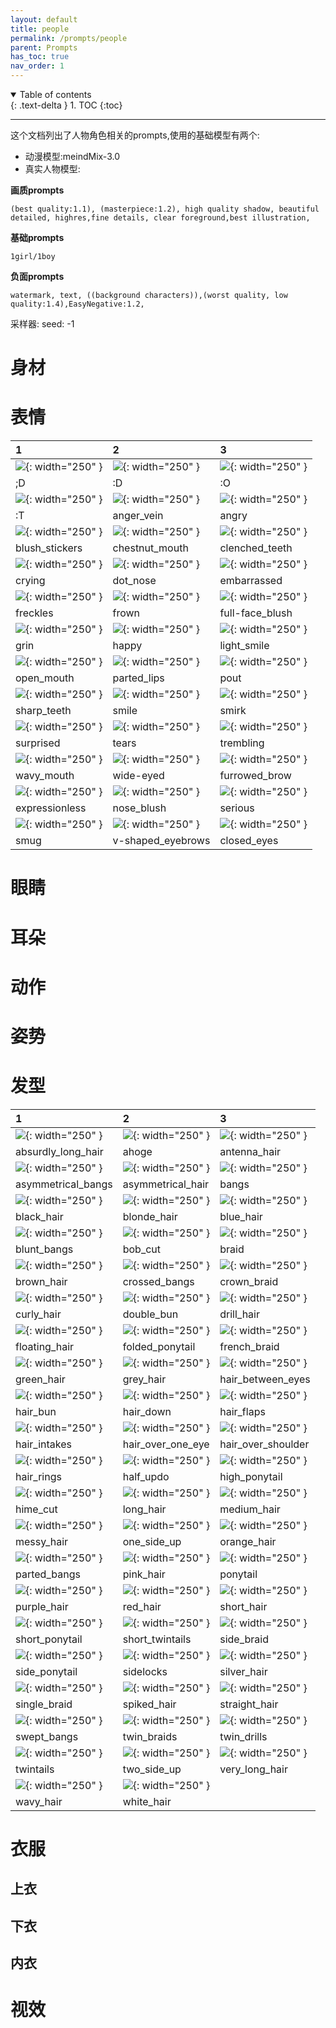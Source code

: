 ```yaml
---
layout: default
title: people
permalink: /prompts/people
parent: Prompts
has_toc: true
nav_order: 1
---
```

<details open markdown="block">
  <summary>
    Table of contents
  </summary>
  {: .text-delta }
1. TOC
{:toc}
</details>

----
这个文档列出了人物角色相关的prompts,使用的基础模型有两个:
- 动漫模型:meindMix-3.0
- 真实人物模型:



**画质prompts**
```
(best quality:1.1), (masterpiece:1.2), high quality shadow, beautiful detailed, highres,fine details, clear foreground,best illustration,
```
**基础prompts**
```
1girl/1boy
```
**负面prompts**
```
watermark, text, ((background characters)),(worst quality, low quality:1.4),EasyNegative:1.2,
```

采样器:
seed: -1 




# 身材


# 表情


| 1  | 2  |3 |
|:-------------|:------------------|:------|
|![]({{site.url}}/assets/images/prompts-1-D.png){: width="250" }| ![]({{site.url}}/assets/images/prompts-2-D.png){: width="250" } | ![]({{site.url}}/assets/images/prompts-O.png){: width="250" } |
|;D|:D|:O|
|![]({{site.url}}/assets/images/prompts-T.png){: width="250" }| ![]({{site.url}}/assets/images/prompts-anger_vein.png){: width="250" } | ![]({{site.url}}/assets/images/prompts-angry.png){: width="250" } |
|:T|anger_vein|angry|
|![]({{site.url}}/assets/images/prompts-blush_stickers.png){: width="250" }| ![]({{site.url}}/assets/images/prompts-chestnut_mouth.png){: width="250" } | ![]({{site.url}}/assets/images/prompts-clenched_teeth.png){: width="250" } |
|blush_stickers|chestnut_mouth|clenched_teeth|
|![]({{site.url}}/assets/images/prompts-crying.png){: width="250" }| ![]({{site.url}}/assets/images/prompts-dot_nose.png){: width="250" } | ![]({{site.url}}/assets/images/prompts-embarrassed.png){: width="250" } |
|crying|dot_nose|embarrassed|
|![]({{site.url}}/assets/images/prompts-freckles.png){: width="250" }| ![]({{site.url}}/assets/images/prompts-frown.png){: width="250" } | ![]({{site.url}}/assets/images/prompts-full-face_blush.png){: width="250" } |
|freckles|frown|full-face_blush|
|![]({{site.url}}/assets/images/prompts-grin.png){: width="250" }| ![]({{site.url}}/assets/images/prompts-happy.png){: width="250" } | ![]({{site.url}}/assets/images/prompts-light_smile.png){: width="250" } |
|grin|happy|light_smile|
|![]({{site.url}}/assets/images/prompts-open_mouth.png){: width="250" }| ![]({{site.url}}/assets/images/prompts-parted_lips.png){: width="250" } | ![]({{site.url}}/assets/images/prompts-pout.png){: width="250" } |
|open_mouth|parted_lips|pout|
|![]({{site.url}}/assets/images/prompts-sharp_teeth.png){: width="250" }| ![]({{site.url}}/assets/images/prompts-smile.png){: width="250" } | ![]({{site.url}}/assets/images/prompts-smirk.png){: width="250" } |
|sharp_teeth|smile|smirk|
|![]({{site.url}}/assets/images/prompts-surprised.png){: width="250" }| ![]({{site.url}}/assets/images/prompts-tears.png){: width="250" } | ![]({{site.url}}/assets/images/prompts-trembling.png){: width="250" } |
|surprised|tears|trembling|
|![]({{site.url}}/assets/images/prompts-wavy_mouth.png){: width="250" }| ![]({{site.url}}/assets/images/prompts-wide-eyed.png){: width="250" } | ![]({{site.url}}/assets/images/prompts-furrowed_brow.png){: width="250" } |
|wavy_mouth|wide-eyed|furrowed_brow|
|![]({{site.url}}/assets/images/prompts-expressionless.png){: width="250" }| ![]({{site.url}}/assets/images/prompts-nose_blush.png){: width="250" } | ![]({{site.url}}/assets/images/prompts-serious.png){: width="250" } |
|expressionless|nose_blush|serious|
|![]({{site.url}}/assets/images/prompts-smug.png){: width="250" }| ![]({{site.url}}/assets/images/prompts-v-shaped_eyebrows.png){: width="250" } |![]({{site.url}}/assets/images/prompts-closed_eyes.png){: width="250" }  |
|smug|v-shaped_eyebrows|closed_eyes|

# 眼睛




# 耳朵







# 动作


# 姿势




# 发型

| 1  | 2  | 3 |
|:---|:---|:---|
|![]({{site.url}}/assets/images/prompts-absurdly_long_hair.png){: width="250" } | ![]({{site.url}}/assets/images/prompts-ahoge.png){: width="250" }|![]({{site.url}}/assets/images/prompts-antenna_hair.png){: width="250" }|
|absurdly_long_hair | ahoge| antenna_hair |
|![]({{site.url}}/assets/images/prompts-asymmetrical_bangs.png){: width="250" } | ![]({{site.url}}/assets/images/prompts-asymmetrical_hair.png){: width="250" }|![]({{site.url}}/assets/images/prompts-bangs.png){: width="250" }|
|asymmetrical_bangs | asymmetrical_hair| bangs |
|![]({{site.url}}/assets/images/prompts-black_hair.png){: width="250" } | ![]({{site.url}}/assets/images/prompts-blonde_hair.png){: width="250" }|![]({{site.url}}/assets/images/prompts-blue_hair.png){: width="250" }|
|black_hair |  blonde_hair|  blue_hair|
|![]({{site.url}}/assets/images/prompts-blunt_bangs.png){: width="250" } | ![]({{site.url}}/assets/images/prompts-bob_cut.png){: width="250" }|![]({{site.url}}/assets/images/prompts-braid.png){: width="250" }|
|blunt_bangs|  bob_cut | braid|
|![]({{site.url}}/assets/images/prompts-brown_hair.png){: width="250" } | ![]({{site.url}}/assets/images/prompts-crossed_bangs.png){: width="250" }|![]({{site.url}}/assets/images/prompts-crown_braid.png){: width="250" }|
|brown_hair|	crossed_bangs|	crown_braid	|
|![]({{site.url}}/assets/images/prompts-curly_hair.png){: width="250" } | ![]({{site.url}}/assets/images/prompts-double_bun.png){: width="250" }|![]({{site.url}}/assets/images/prompts-drill_hair.png){: width="250" }|
|curly_hair  |double_bun	|drill_hair|
|![]({{site.url}}/assets/images/prompts-floating_hair.png){: width="250" } | ![]({{site.url}}/assets/images/prompts-folded_ponytail.png){: width="250" }|![]({{site.url}}/assets/images/prompts-french_braid.png){: width="250" }|
|floating_hair|	folded_ponytail | french_braid	|
|![]({{site.url}}/assets/images/prompts-green_hair.png){: width="250" } | ![]({{site.url}}/assets/images/prompts-grey_hair.png){: width="250" }|![]({{site.url}}/assets/images/prompts-hair_between_eyes.png){: width="250" }|
|green_hair	|grey_hair	|hair_between_eyes|
|![]({{site.url}}/assets/images/prompts-hair_bun.png){: width="250" } | ![]({{site.url}}/assets/images/prompts-hair_down.png){: width="250" }|![]({{site.url}}/assets/images/prompts-hair_flaps.png){: width="250" }|	
|hair_bun	|hair_down	|hair_flaps	|
|![]({{site.url}}/assets/images/prompts-hair_intakes.png){: width="250" } | ![]({{site.url}}/assets/images/prompts-hair_over_one_eye.png){: width="250" }|![]({{site.url}}/assets/images/prompts-hair_over_shoulder.png){: width="250" }|
|hair_intakes  |hair_over_one_eye|	hair_over_shoulder	|
|![]({{site.url}}/assets/images/prompts-hair_rings.png){: width="250" } | ![]({{site.url}}/assets/images/prompts-half_updo.png){: width="250" }|![]({{site.url}}/assets/images/prompts-high_ponytail.png){: width="250" }|
|hair_rings|	half_updo | high_ponytail|
|![]({{site.url}}/assets/images/prompts-hime_cut.png){: width="250" } | ![]({{site.url}}/assets/images/prompts-long_hair.png){: width="250" }|![]({{site.url}}/assets/images/prompts-medium_hair.png){: width="250" }|
|hime_cut|	long_hair|	medium_hair|
|![]({{site.url}}/assets/images/prompts-messy_hair.png){: width="250" } | ![]({{site.url}}/assets/images/prompts-one_side_up.png){: width="250" }|![]({{site.url}}/assets/images/prompts-orange_hair.png){: width="250" }|			
|messy_hair	|one_side_up|	orange_hair	|
|![]({{site.url}}/assets/images/prompts-parted_bangs.png){: width="250" } | ![]({{site.url}}/assets/images/prompts-pink_hair.png){: width="250" }|![]({{site.url}}/assets/images/prompts-ponytail.png){: width="250" }|		
|parted_bangs|  pink_hair|	ponytail	|
|![]({{site.url}}/assets/images/prompts-purple_hair.png){: width="250" } | ![]({{site.url}}/assets/images/prompts-red_hair.png){: width="250" }|![]({{site.url}}/assets/images/prompts-short_hair.png){: width="250" }|
|purple_hair	|red_hair|  short_hair|
|![]({{site.url}}/assets/images/prompts-short_ponytail.png){: width="250" } | ![]({{site.url}}/assets/images/prompts-short_twintails.png){: width="250" }|![]({{site.url}}/assets/images/prompts-side_braid.png){: width="250" }|		
|short_ponytail	|short_twintails	|side_braid|
|![]({{site.url}}/assets/images/prompts-side_ponytail.png){: width="250" } | ![]({{site.url}}/assets/images/prompts-sidelocks.png){: width="250" }|![]({{site.url}}/assets/images/prompts-silver_hair.png){: width="250" }|		
|side_ponytail|	sidelocks|	silver_hair	|
|![]({{site.url}}/assets/images/prompts-single_braid.png){: width="250" } | ![]({{site.url}}/assets/images/prompts-spiked_hair.png){: width="250" }|![]({{site.url}}/assets/images/prompts-straight_hair.png){: width="250" }|
|single_braid | spiked_hair|	straight_hair	|
|![]({{site.url}}/assets/images/prompts-swept_bangs.png){: width="250" } | ![]({{site.url}}/assets/images/prompts-twin_braids.png){: width="250" }|![]({{site.url}}/assets/images/prompts-twin_drills.png){: width="250" }|
|swept_bangs|	twin_braids | twin_drills|
|![]({{site.url}}/assets/images/prompts-twintails.png){: width="250" } | ![]({{site.url}}/assets/images/prompts-two_side_up.png){: width="250" }|![]({{site.url}}/assets/images/prompts-very_long_hair.png){: width="250" }|			
|twintails	|two_side_up	|very_long_hair|
|![]({{site.url}}/assets/images/prompts-wavy_hair.png){: width="250" } | ![]({{site.url}}/assets/images/prompts-white_hair.png){: width="250" }|
|wavy_hair	|white_hair		|






# 衣服
## 上衣


## 下衣


## 内衣







# 视效






